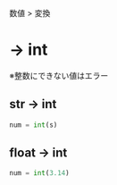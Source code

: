 数値 > 変換
# → int
※整数にできない値はエラー  

## str → int
```python
num = int(s)
```

## float → int
```python
num = int(3.14)
```
